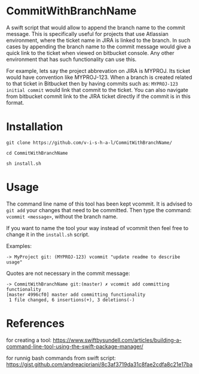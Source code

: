 # CommitWithBranchName
A swift script that would allow to append the branch name to the commit message. This is specifically useful for projects that use Atlassian environment, where the ticket name in JIRA is linked to the branch. In such cases by appending the branch name to the commit message would give a quick link to the ticket when viewed on bitbucket console.
Any other environment that has such functionality can use this.

For example, lets say the project abbrevation on JIRA is MYPROJ. Its ticket would have convention like MYPROJ-123. When a branch is created related to that ticket in Bitbucket then by having commits such as: `MYPROJ-123 initial commit` would link that commit to the ticket. You can also navigate from bitbucket commit link to the JIRA ticket directly if the commit is in this format.

# Installation
`git clone https://github.com/v-i-s-h-a-l/CommitWithBranchName/`

`cd CommitWithBranchName`

`sh install.sh`


# Usage

The command line name of this tool has been kept vcommit. It is advised to `git add` your changes that need to be committed. Then type the command: `vcommit <message>`, without the branch name.

If you want to name the tool your way instead of vcommit then feel free to change it in the `install.sh` script.

Examples:

`-> MyProject git: (MYPROJ-123) vcommit "update readme to describe usage"`

Quotes are not necessary in the commit message:
``` 
-> CommitWithBranchName git:(master) ✗ vcommit add committing functionality
[master 4996cf0] master add committing functionality
 1 file changed, 6 insertions(+), 3 deletions(-)
 ```


# References
for creating a tool: https://www.swiftbysundell.com/articles/building-a-command-line-tool-using-the-swift-package-manager/

for runnig bash commands from swift script: https://gist.github.com/andreacipriani/8c3af3719da31c8fae2cdfa8c21e17ba
